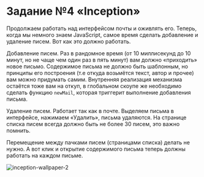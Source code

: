 # Задание №4 «Inception»

Продолжаем работать над интерфейсом почты и оживлять его. Теперь, когда мы немного знаем JavaScript, самое время сделать добавление и удаление писем. Вот как это должно работать.

Добавление писем. Раз в рандомное время (от 10 миллисекунд до 10 минут, но не чаще чем один раз в пять минут) вам должно «приходить» новое письмо. Содержимое письма не должно быть шаблонным, но принципы его построения (т.е откуда возьмётся текст, автор и прочее) вам можно придумать самим. Внутренняя реализация механизма остаётся тоже вам на откуп, в глобальном скоупе же необходимо сделать функцию `newMail`, которая триггерит выполнение добавления письма.

Удаление писем. Работает так как в почте. Выделяем письма в интерфейсе, нажимаем «Удалить», письма удаляются. На странице списка писем всегда должно быть не более 30 писем, это важно помнить.

Перемещение между пачками писем (страницами списка) делать не нужно. А вот клик и открытие содержимого письма теперь должны работать на каждом письме.

![inception-wallpaper-2](https://user-images.githubusercontent.com/357689/54672070-55093880-4b08-11e9-96a1-370612e6cf2c.jpg)
